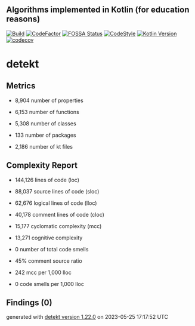 ## Algorithms implemented in Kotlin (for education reasons)

[![Build](https://github.com/ashtanko/kotlab/actions/workflows/ci.yml/badge.svg)](https://github.com/ashtanko/kotlab/actions/workflows/ci.yml)
[![CodeFactor](https://www.codefactor.io/repository/github/ashtanko/kotlab/badge?s=1290c19502114b2413b119de774f8c596d0e4953)](https://www.codefactor.io/repository/github/ashtanko/kotlab)
[![FOSSA Status](https://app.fossa.com/api/projects/git%2Bgithub.com%2Fashtanko%2Falgorithms-in-depth.svg?type=shield)](https://app.fossa.com/projects/git%2Bgithub.com%2Fashtanko%2Falgorithms-in-depth?ref=badge_shield)
[![CodeStyle](https://img.shields.io/badge/code%20style-%E2%9D%A4-FF4081.svg)](https://ktlint.github.io/)
[![Kotlin Version](https://img.shields.io/badge/kotlin-1.8.20-blue.svg)](http://kotlinlang.org/)
[![codecov](https://codecov.io/gh/ashtanko/kotlab/branch/main/graph/badge.svg?token=JEU9EIJMHA)](https://codecov.io/gh/ashtanko/kotlab)
# detekt

## Metrics

* 8,904 number of properties

* 6,153 number of functions

* 5,308 number of classes

* 133 number of packages

* 2,186 number of kt files

## Complexity Report

* 144,126 lines of code (loc)

* 88,037 source lines of code (sloc)

* 62,676 logical lines of code (lloc)

* 40,178 comment lines of code (cloc)

* 15,177 cyclomatic complexity (mcc)

* 13,271 cognitive complexity

* 0 number of total code smells

* 45% comment source ratio

* 242 mcc per 1,000 lloc

* 0 code smells per 1,000 lloc

## Findings (0)

generated with [detekt version 1.22.0](https://detekt.dev/) on 2023-05-25 17:17:52 UTC
